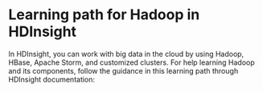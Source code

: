 <!-- deleted in Global -->

<properties
	pageTitle="Learning path for Hadoop in HDInsight | Azure"
	description="Follow this learning path through documentation and resources to learn how to use Hadoop and its components in HDInsight."
	services="hdinsight"
	documentationCenter=""
	authors="nitinme"
	manager="paulettm"
	editor="cgronlun"/>

<tags 
	ms.service="hdinsight" 
	ms.date="07/11/2015"
	wacn.date="" />


# Learning path for Hadoop in HDInsight
In HDInsight, you can work with big data in the cloud by using Hadoop, HBase, Apache Storm, and customized clusters. For help learning Hadoop and its components, follow the guidance in this learning path through HDInsight documentation:

<object type="image/svg+xml" data="https://sidneyhcontent.blob.core.windows.net/documentation/HDI.Content.Flow.svg" width="100%" height="100%">
</object>




